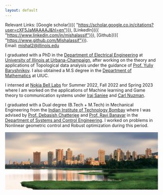 ```yaml
---
layout: default
---
```


<!--<p><img src="assets/mishal.jpg" alt="abc" style="float: right;margin-right: 7px;margin-top: 7px;height: 200px;border: 5" /></p>-->

Relevant Links: [Google scholar]({{ "https://scholar.google.co.in/citations?user=cXF5JaMAAAAJ&hl=en"}}), [LinkedIn]({{ "https://www.linkedin.com/in/mishalassif"}}), [Github]({{ "https://www.github.com/Mishalassif"}}). <br>
Email: [mishal2@illinois.edu](mailto:mishal2@illinois.edu) <br>

<!--I am a sixth year Ph.D student in the-->
I graduated with a PhD in the [Department of Electrical Engineering](http://www.ece.illinois.edu) at [University of Illinois at Urbana-Champaign](https://illinois.edu/), after working on the theory and applications of Topological data analysis under the guidance of [Prof. Yuliy Baryshnikov](https://publish.illinois.edu/ymb/). I also obtained a M.S degree in the [Department of Mathematics](http://www.math.illinois.edu) at UIUC. 

I interned at [Nokia Bell Labs](https://www.bell-labs.com) for Summer 2022, Fall 2022 and Spring 2023 where I am worked on the applications of Machine learning and Game theory to communication systems under [Iraj Saniee](https://www.bell-labs.com/about/researcher-profiles/irajsaniee/#gref) and [Carl Nuzman](https://www.bell-labs.com/about/researcher-profiles/carlnuzman/#gref).

I graduated with a Dual degree (B.Tech + M.Tech) in Mechanical Engineering from the [Indian Institute of Technology Bombay](http://www.iitb.ac.in) where I was advised by [Prof. Debasish Chatterjee](http://www.sc.iitb.ac.in/~chatterjee) and [Prof. Ravi Banavar](http://www.sc.iitb.ac.in/~banavar) in the [Department of Systems and Control Engineering](http://www.sc.iitb.ac.in). I worked on problems in Nonlinear geometric control and Robust optimization during this period.

<!--
More information: [Resume]({{ "/assets/resume_mishal.pdf" | absolute_url }}), [CV]({{ "/assets/cv_mishal.pdf" | absolute_url }}), [LinkedIn]({{ "/assets/resume_mishal.pdf" | absolute_url }}) <br>

More information: [Resume]({{ "/assets/resume_mishal.pdf" | absolute_url }}), [Google scholar]({{ "https://scholar.google.co.in/citations?user=cXF5JaMAAAAJ&hl=en"}}), [LinkedIn]({{ "https://www.linkedin.com/in/mishalassif"}}), [Github]({{ "https://www.github.com/Mishalassif"}}). <br>
Email: [mishal2@illinois.edu](mailto:mishal2@illinois.edu) <br>
-->

<img src="assets/iit_lakeside.jpg" alt="iit_lakeside.jpg" class="inline"> <br>

